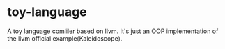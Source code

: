 # toy-language
A toy language comliler based on llvm. It's just an OOP implementation of the llvm official example(Kaleidoscope).
